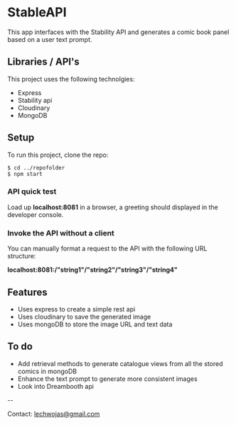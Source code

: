 # StableAPI
This app interfaces with the Stability API and generates a comic book panel based on a user text prompt.

## Libraries / API's
This project uses the following technolgies:
* Express
* Stability api
* Cloudinary
* MongoDB

## Setup
To run this project, clone the repo:

```
$ cd ../repofolder
$ npm start
```
### API quick test
Load  up **localhost:8081** in a browser, a greeting should displayed in the developer console.

### Invoke the API without a client
You can manually format a request to the API with the following URL structure:

**localhost:8081:/"string1"/"string2"/"string3"/"string4"**

## Features
* Uses express to create a simple rest api
* Uses cloudinary to save the generated image
* Uses mongoDB to store the image URL and text data

## To do
* Add retrieval methods to generate catalogue views from all the stored comics in mongoDB
* Enhance the text prompt to generate more consistent images
* Look into Dreambooth api

--

Contact:
lechwojas@gmail.com


